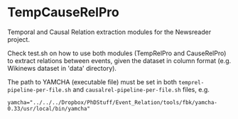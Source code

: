 # TempCauseRelPro
Temporal and Causal Relation extraction modules for the Newsreader project.

Check test.sh on how to use both modules (TempRelPro and CauseRelPro) to extract relations between events, given the dataset in column format (e.g. Wikinews dataset in 'data' directory).

The path to YAMCHA (executable file) must be set in both `temprel-pipeline-per-file.sh` and `causalrel-pipeline-per-file.sh` files, e.g.
```
yamcha="../../../Dropbox/PhDStuff/Event_Relation/tools/fbk/yamcha-0.33/usr/local/bin/yamcha"
```
